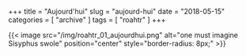 +++
title = "Aujourd'hui"
slug = "aujourd-hui"
date = "2018-05-15"
categories = [ "archive" ]
tags = [ "roahtr" ]
+++

{{< image src="/img/roahtr_01_aujourdhui.png" alt="one must imagine Sisyphus swole" position="center" style="border-radius: 8px;" >}}